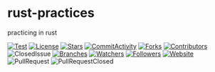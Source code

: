 # rust-practices
practicing in rust
<p align="center">

[![Test](https://github.com/lunes-platform/lunesrs/actions/workflows/python-app.yml/badge.svg)](https://github.com/lunes-platform/lunesrs/actions/workflows/python-app.yml)
[![License](https://img.shields.io/github/license/lunes-platform/lunesrs?color=blueviolet)](LICENSE)
[![Stars](https://img.shields.io/github/stars/lunes-platform/lunesrs?color=blueviolet)](https://github.com/lunes-platform/lunesrs/stargazers)
[![CommitActivity](https://img.shields.io/github/commit-activity/m/lunes-platform/lunesrs?color=blueviolet)](https://github.com/lunes-platform/lunesrs/pulse)
[![Forks](https://img.shields.io/github/forks/lunes-platform/lunesrs?color=blueviolet)](https://github.com/lunes-platform/lunesrs/network/members)
[![Contributors](https://flat.badgen.net/github/contributors/lunes-platform/lunesrs?color=purple)](https://github.com/lunes-platform/lunesrs/graphs/contributors)
![ClosedIssue](https://flat.badgen.net/github/closed-issues/lunes-platform/lunesrs?color=red)
[![Branches](https://badgen.net/github/branches/lunes-platform/lunesrs?color=blueviolet)](https://github.com/lunes-platform/lunesrs/branches)
[![Watchers](https://img.shields.io/github/watchers/lunes-platform/lunesrs.svg?color=blueviolet)](https://github.com/lunes-platform/lunesrs/watchers)
[![Followers](https://img.shields.io/github/followers/lunes-platform.svg?style=social&label=Follow&maxAge=2592000?color=blueviolet)](https://github.com/lunes-platform?tab=followers)
[![Website](https://img.shields.io/website?url=https%3A%2F%2Flunes.io%2F)](https://lunes.io)
![PullRequest](https://img.shields.io/github/issues-pr/lunes-platform/lunesrs?color=blueviolet)
![PullRequestClosed](https://img.shields.io/github/issues-pr-closed/lunes-platform/lunesrs?color=blueviolet)
</p> 
